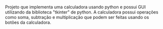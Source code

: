 Projeto que implementa uma calculadora usando python e possui GUI utilizando da biblioteca "tkinter" de python. A calculadora possui operações como soma, subtração e multiplicação que podem ser feitas usando os botões da calculadora.
